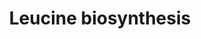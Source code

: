 ---
annotations:
- id: PW:0001270
  parent: classic metabolic pathway
  type: Pathway Ontology
  value: leucine biosynthetic pathway
authors:
- M.Braymer
- MaintBot
- Ddigles
- Egonw
- Mkutmon
- Eweitz
description: 'Yeast cells contain 3 pathways for the synthesis of glutamate.  Two
  pathways are mediated by two isoforms of glutamate dehydrogenase, encoded by GDH1
  and GDH3 (CITS: [2989290])(CITS: [9287019]).  The third pathway is driven by the
  combined activities of glutamine synthetase and glutamate synthase, encoded by GLN1
  and GLT1, respectively (CITS: [2570348])(CITS: [8923741]).  Studies of GDH1 and
  GDH3 regulation indicate that the cell uses these isoforms under different growth
  conditions (CITS: [11562373]).  Expression of GDH3 is induced by ethanol and repressed
  by glucose, whereas GDH1 expression is high in either carbon source.  Gdh1p uses
  alpha-ketoglutarate at a higher rate than Gdh3p.  Thus, under fermentative growth
  conditions, Gdh1p drives glutamate biosynthesis, whereas in nonfermentable or limiting
  carbon sources, Gdh3p is the key isoform involved in balancing distribution of alpha-ketoglutarate
  to glutamate biosynthesis and energy metabolism.  SOURCE: SGD pathways, http://pathway.yeastgenome.org/server.html'
last-edited: 2021-05-20
organisms:
- Saccharomyces cerevisiae
redirect_from:
- /index.php/Pathway:WP180
- /instance/WP180
- /instance/WP180_r117308
revision: r117308
schema-jsonld:
- '@context': https://schema.org/
  '@id': https://wikipathways.github.io/pathways/WP180.html
  '@type': Dataset
  creator:
    '@type': Organization
    name: WikiPathways
  description: 'Yeast cells contain 3 pathways for the synthesis of glutamate.  Two
    pathways are mediated by two isoforms of glutamate dehydrogenase, encoded by GDH1
    and GDH3 (CITS: [2989290])(CITS: [9287019]).  The third pathway is driven by the
    combined activities of glutamine synthetase and glutamate synthase, encoded by
    GLN1 and GLT1, respectively (CITS: [2570348])(CITS: [8923741]).  Studies of GDH1
    and GDH3 regulation indicate that the cell uses these isoforms under different
    growth conditions (CITS: [11562373]).  Expression of GDH3 is induced by ethanol
    and repressed by glucose, whereas GDH1 expression is high in either carbon source.  Gdh1p
    uses alpha-ketoglutarate at a higher rate than Gdh3p.  Thus, under fermentative
    growth conditions, Gdh1p drives glutamate biosynthesis, whereas in nonfermentable
    or limiting carbon sources, Gdh3p is the key isoform involved in balancing distribution
    of alpha-ketoglutarate to glutamate biosynthesis and energy metabolism.  SOURCE:
    SGD pathways, http://pathway.yeastgenome.org/server.html'
  keywords:
  - BAT1
  - BAT2
  - Coenzyme A
  - L-glutamate
  - L-leucine
  - LEU1
  - LEU2
  - LEU4
  - LEU9
  - NADH
  - acetyl-CoA
  license: CC0
  name: Leucine biosynthesis
seo: CreativeWork
title: Leucine biosynthesis
wpid: WP180
---